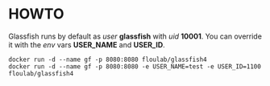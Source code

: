 # HOWTO

Glassfish runs by default as *user* **glassfish** with *uid* **10001**.
You can override it with the *env* vars **USER_NAME** and **USER_ID**.

    docker run -d --name gf -p 8080:8080 floulab/glassfish4
    docker run -d --name gf -p 8080:8080 -e USER_NAME=test -e USER_ID=1100 floulab/glassfish4
